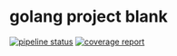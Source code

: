 # golang project blank

[![pipeline status](https://gitlab.com/egnd/translatebot/badges/master/pipeline.svg)](https://gitlab.com/egnd/translatebot/-/tree/master)
[![coverage report](https://gitlab.com/egnd/translatebot/badges/master/coverage.svg)](https://gitlab.com/egnd/translatebot/-/tree/master)
